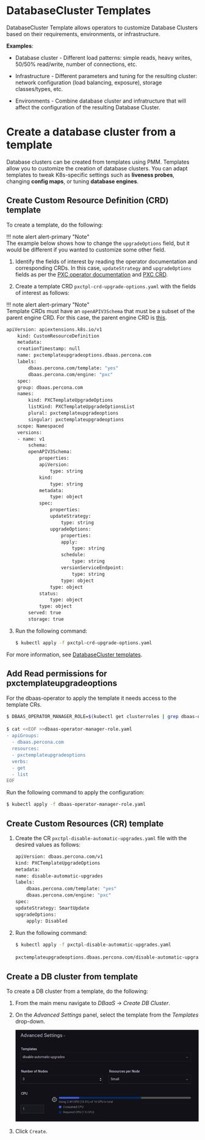 # DatabaseCluster Templates

DatabaseCluster Template allows operators to customize Database Clusters based on their requirements, environments, or infrastructure.

**Examples**:

- Database cluster - Different load patterns: simple reads, heavy writes, 50/50% read/write, number of connections, etc.

- Infrastructure - Different parameters and tuning for the resulting cluster: network configuration (load balancing, exposure), storage classes/types, etc.

- Environments - Combine database cluster and infratructure that will affect the configuration of the resulting Database Cluster.



# Create a database cluster from a template

Database clusters can be created from templates using PMM. Templates allow you to customize the creation of database clusters. You can adapt templates to tweak K8s-specific settings such as **liveness probes**, changing **config maps**, or tuning **database engines**. 

## Create Custom Resource Definition (CRD) template

To create a template, do the following:

!!! note alert alert-primary "Note"   
    The example below shows how to change the `upgradeOptions` field, but it would be different if you wanted to customize some other field.

1. Identify the fields of interest by reading the operator documentation and corresponding CRDs. In this case, `updateStrategy` and `upgradeOptions` fields as per the [PXC operator documentation](https://docs.percona.com/percona-operator-for-mysql/pxc/update.html#manual-upgrade_1) and [PXC CRD](https://github.com/percona/percona-xtradb-cluster-operator/blob/v1.11.0/deploy/crd.yaml#L8379-L8392).

2. Create a template CRD `pxctpl-crd-upgrade-options.yaml` with the fields of interest as follows:

!!! note alert alert-primary "Note"   
    Template CRDs must have an `openAPIV3Schema` that must be a subset of the parent engine CRD. For this case, the parent engine CRD is [this](https://github.com/percona/percona-xtradb-cluster-operator/blob/v1.11.0/deploy/crd.yaml).    
    
```sh
apiVersion: apiextensions.k8s.io/v1
    kind: CustomResourceDefinition
    metadata:
    creationTimestamp: null
    name: pxctemplateupgradeoptions.dbaas.percona.com
    labels:
        dbaas.percona.com/template: "yes"
        dbaas.percona.com/engine: "pxc"
    spec:
    group: dbaas.percona.com
    names:
        kind: PXCTemplateUpgradeOptions
        listKind: PXCTemplateUpgradeOptionsList
        plural: pxctemplateupgradeoptions
        singular: pxctemplateupgradeoptions
    scope: Namespaced
    versions:
    - name: v1
        schema:
        openAPIV3Schema:
            properties:
            apiVersion:
                type: string
            kind:
                type: string
            metadata:
                type: object
            spec:
                properties:
                updateStrategy:
                    type: string
                upgradeOptions:
                    properties:
                    apply:
                        type: string
                    schedule:
                        type: string
                    versionServiceEndpoint:
                        type: string
                    type: object
                type: object
            status:
                type: object
            type: object
        served: true
        storage: true   
```

3. Run the following command:

    ```sh
    $ kubectl apply -f pxctpl-crd-upgrade-options.yaml
    ```
For more information, see [DatabaseCluster templates](https://github.com/percona/dbaas-operator/blob/main/docs/templates.md#creating-the-template-crd).

## Add Read permissions for pxctemplateupgradeoptions

For the dbaas-operator to apply the template it needs access to the template CRs.

```sh
$ DBAAS_OPERATOR_MANAGER_ROLE=$(kubectl get clusterroles | grep dbaas-operator | grep -v metrics | grep -v proxy | cut -f 1 -d ' '); kubectl get clusterroles/"$DBAAS_OPERATOR_MANAGER_ROLE" -o yaml > dbaas-operator-manager-role.yaml

$ cat <<EOF >>dbaas-operator-manager-role.yaml
- apiGroups:
  - dbaas.percona.com
  resources:
  - pxctemplateupgradeoptions
  verbs:
  - get
  - list
EOF
```

Run the following command to apply the configuration:

```sh
$ kubectl apply -f dbaas-operator-manager-role.yaml
```

## Create Custom Resources (CR) template

1. Create the CR `pxctpl-disable-automatic-upgrades.yaml` file with the desired values as follows:

    ```sh
    apiVersion: dbaas.percona.com/v1
    kind: PXCTemplateUpgradeOptions
    metadata:
    name: disable-automatic-upgrades
    labels:
        dbaas.percona.com/template: "yes"
        dbaas.percona.com/engine: "pxc"
    spec:
    updateStrategy: SmartUpdate
    upgradeOptions:
        apply: Disabled
    ```

2. Run the following command:

    ```sh
    $ kubectl apply -f pxctpl-disable-automatic-upgrades.yaml

    pxctemplateupgradeoptions.dbaas.percona.com/disable-automatic-upgrades created
    ```


## Create a DB cluster from template

To create a DB cluster from a template, do the following:

1. From the main menu navigate to <i class="uil uil-database"></i> *DBaaS* → *Create DB Cluster*.

2. On the *Advanced Settings* panel, select the template from the *Templates* drop-down.


    ![!](../_images/PMM_dbaas_template.png)


3. Click `Create`.






